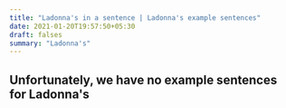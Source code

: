 ```yaml
---
title: "Ladonna's in a sentence | Ladonna's example sentences"
date: 2021-01-20T19:57:50+05:30
draft: falses
summary: "Ladonna's"
---
```

## Unfortunately, we have no example sentences for Ladonna's                 

